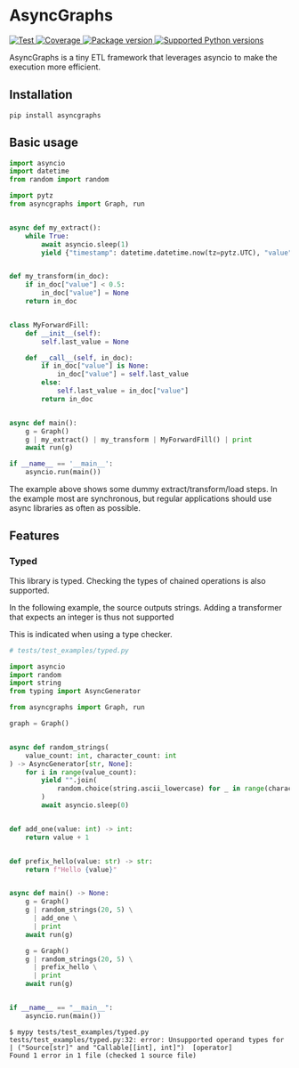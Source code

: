 # AsyncGraphs
<p>
<a href="https://github.com/SamVermeulen42/asyncgraphs/actions?query=workflow%3ATests+event%3Apush+branch%3Amain" target="_blank" >
  <img src="https://github.com/SamVermeulen42/asyncgraphs/workflows/Tests/badge.svg?event=push&branch=main" alt="Test"/>
</a>
<a href="https://codecov.io/gh/SamVermeulen42/asyncgraphs" target="_blank" >
  <img src="https://codecov.io/gh/SamVermeulen42/asyncgraphs/branch/main/graph/badge.svg?token=17MW83L23M" alt="Coverage"/> 
</a>
<a href="https://pypi.org/project/asyncgraphs" target="_blank">
  <img src="https://img.shields.io/pypi/v/asyncgraphs" alt="Package version"/>
</a>
<a href="https://pypi.org/project/asyncgraphs" target="_blank">
  <img src="https://img.shields.io/pypi/pyversions/asyncgraphs.svg" alt="Supported Python versions">
</a>
</p>

AsyncGraphs is a tiny ETL framework that leverages asyncio to make the execution more efficient.


## Installation

```commandline
pip install asyncgraphs
```

## Basic usage

```python
import asyncio
import datetime
from random import random

import pytz
from asyncgraphs import Graph, run


async def my_extract():
    while True:
        await asyncio.sleep(1)
        yield {"timestamp": datetime.datetime.now(tz=pytz.UTC), "value": random()}


def my_transform(in_doc):
    if in_doc["value"] < 0.5:
        in_doc["value"] = None
    return in_doc


class MyForwardFill:
    def __init__(self):
        self.last_value = None

    def __call__(self, in_doc):
        if in_doc["value"] is None:
            in_doc["value"] = self.last_value
        else:
            self.last_value = in_doc["value"]
        return in_doc


async def main():
    g = Graph()
    g | my_extract() | my_transform | MyForwardFill() | print
    await run(g)

if __name__ == '__main__':
    asyncio.run(main())
```

The example above shows some dummy extract/transform/load steps.
In the example most are synchronous, but regular applications should use async libraries as often as possible.


## Features

### Typed

This library is typed. Checking the types of chained operations is also supported.

In the following example, the source outputs strings. 
Adding a transformer that expects an integer is thus not supported

This is indicated when using a type checker.

```python
# tests/test_examples/typed.py

import asyncio
import random
import string
from typing import AsyncGenerator

from asyncgraphs import Graph, run

graph = Graph()


async def random_strings(
    value_count: int, character_count: int
) -> AsyncGenerator[str, None]:
    for i in range(value_count):
        yield "".join(
            random.choice(string.ascii_lowercase) for _ in range(character_count)
        )
        await asyncio.sleep(0)


def add_one(value: int) -> int:
    return value + 1


def prefix_hello(value: str) -> str:
    return f"Hello {value}"


async def main() -> None:
    g = Graph()
    g | random_strings(20, 5) \
      | add_one \
      | print
    await run(g)

    g = Graph()
    g | random_strings(20, 5) \
      | prefix_hello \
      | print
    await run(g)


if __name__ == "__main__":
    asyncio.run(main())
```

```commandline
$ mypy tests/test_examples/typed.py
tests/test_examples/typed.py:32: error: Unsupported operand types for | ("Source[str]" and "Callable[[int], int]")  [operator]
Found 1 error in 1 file (checked 1 source file)
```

